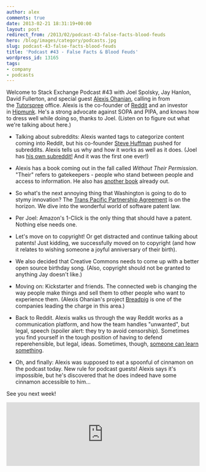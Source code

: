```yaml
---
author: alex
comments: true
date: 2013-02-21 18:31:19+00:00
layout: post
redirect_from: /2013/02/podcast-43-false-facts-blood-feuds
hero: /blog/images/category/podcasts.jpg
slug: podcast-43-false-facts-blood-feuds
title: 'Podcast #43 - False Facts & Blood Feuds'
wordpress_id: 13165
tags:
- company
- podcasts
---
```


Welcome to Stack Exchange Podcast #43 with Joel Spolsky, Jay Hanlon, David Fullerton, and special guest [Alexis Ohanian](http://alexisohanian.com/), calling in from the [Tutorspree](http://www.tutorspree.com/) office. Alexis is the co-founder of [Reddit](http://reddit.com/) and an investor in [Hipmunk](http://hipmunk.com/). He's a strong advocate against SOPA and PIPA, and knows how to dress well while doing so, thanks to Joel. (Listen on to figure out what we're talking about here.)



	
  * Talking about subreddits: Alexis wanted tags to categorize content coming into Reddit, but his co-founder [Steve Huffman](http://www.reddit.com/user/spez) pushed for subreddits. Alexis tells us why and how it works as well as it does. (Joel has [his own subreddit!](http://www.reddit.com/r/joel) And it was the first one ever!)

	
  * Alexis has a book coming out in the fall called _Without Their Permission_. "Their" refers to gatekeepers - people who stand between people and access to information. He also has [another book](http://www.hyperink.com/Make-Something-People-Love-Lessons-From-A-Startup-Guy-b1478) already out.

	
  * So what's the next annoying thing that Washington is going to do to stymy innovation? The [Trans Pacific Partnership Agreement](https://www.eff.org/issues/tpp) is on the horizon. We dive into the wonderful world of software patent law.

	
  * Per Joel: Amazon's 1-Click is the only thing that should have a patent. Nothing else needs one.

	
  * Let's move on to copyright! Or get distracted and continue talking about patents! Just kidding, we successfully moved on to copyright (and how it relates to wishing someone a joyful anniversary of their birth).

	
  * We also decided that Creative Commons needs to come up with a better open source birthday song. (Also, copyright should not be granted to anything Jay doesn't like.)

	
  * Moving on: Kickstarter and friends. The connected web is changing the way people make things and sell them to other people who want to experience them. (Alexis Ohanian's project [Breadpig](http://breadpig.com/) is one of the companies leading the charge in this area.)

	
  * Back to Reddit. Alexis walks us through the way Reddit works as a communication platform, and how the team handles "unwanted", but legal, speech (spoiler alert: they try to avoid censorship). Sometimes you find yourself in the tough position of having to defend reperehensible, but legal, ideas. Sometimes, though, [someone can learn something](http://jezebel.com/5946643/reddit-users-attempt-to-shame-sikh-woman-get-righteously-schooled).

	
  * Oh, and finally: Alexis was supposed to eat a spoonful of cinnamon on the podcast today. New rule for podcast guests! Alexis says it's impossible, but he's discovered that he does indeed have some cinnamon accessible to him…


See you next week!





<iframe width="100%" height="166" scrolling="no" frameborder="no" src="http://w.soundcloud.com/player/?url=http%3A%2F%2Fapi.soundcloud.com%2Ftracks%2F80236224&#038;show_artwork=true"></iframe><br />